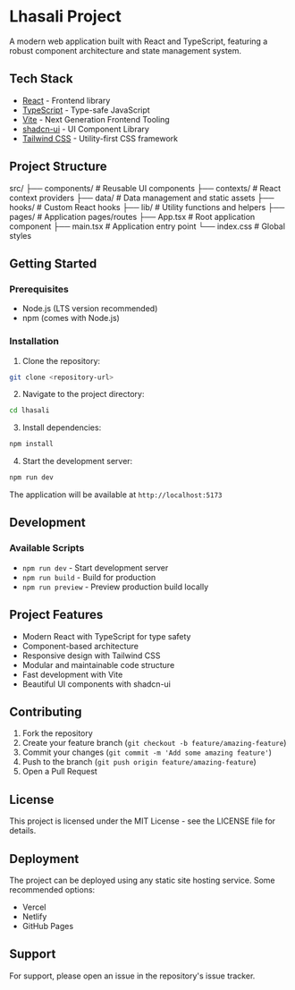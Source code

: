 # Lhasali Project

A modern web application built with React and TypeScript, featuring a robust component architecture and state management system.

## Tech Stack

- [React](https://reactjs.org/) - Frontend library
- [TypeScript](https://www.typescriptlang.org/) - Type-safe JavaScript
- [Vite](https://vitejs.dev/) - Next Generation Frontend Tooling
- [shadcn-ui](https://ui.shadcn.com/) - UI Component Library
- [Tailwind CSS](https://tailwindcss.com/) - Utility-first CSS framework

## Project Structure
src/
├── components/ # Reusable UI components
├── contexts/ # React context providers
├── data/ # Data management and static assets
├── hooks/ # Custom React hooks
├── lib/ # Utility functions and helpers
├── pages/ # Application pages/routes
├── App.tsx # Root application component
├── main.tsx # Application entry point
└── index.css # Global styles

## Getting Started

### Prerequisites

- Node.js (LTS version recommended)
- npm (comes with Node.js)

### Installation

1. Clone the repository:
```bash
git clone <repository-url>
```

2. Navigate to the project directory:
```bash
cd lhasali
```

3. Install dependencies:
```bash
npm install
```

4. Start the development server:
```bash
npm run dev
```

The application will be available at `http://localhost:5173`

## Development

### Available Scripts

- `npm run dev` - Start development server
- `npm run build` - Build for production
- `npm run preview` - Preview production build locally

## Project Features

- Modern React with TypeScript for type safety
- Component-based architecture
- Responsive design with Tailwind CSS
- Modular and maintainable code structure
- Fast development with Vite
- Beautiful UI components with shadcn-ui

## Contributing

1. Fork the repository
2. Create your feature branch (`git checkout -b feature/amazing-feature`)
3. Commit your changes (`git commit -m 'Add some amazing feature'`)
4. Push to the branch (`git push origin feature/amazing-feature`)
5. Open a Pull Request

## License

This project is licensed under the MIT License - see the LICENSE file for details.

## Deployment

The project can be deployed using any static site hosting service. Some recommended options:
- Vercel
- Netlify
- GitHub Pages

## Support

For support, please open an issue in the repository's issue tracker.